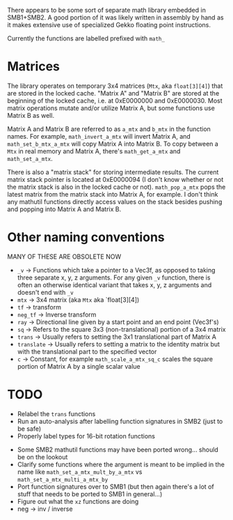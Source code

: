 There appears to be some sort of separate math library embedded in SMB1+SMB2. A good portion of it was likely written in assembly by hand as it makes extensive use of specialized Gekko floating point instructions.

Currently the functions are labelled prefixed with `math_`

# Matrices

The library operates on temporary 3x4 matrices (`Mtx`, aka `float[3][4]`) that are stored in the locked cache. "Matrix A" and "Matrix B" are stored at the beginning of the locked cache, i.e. at 0xE0000000 and 0xE0000030. Most matrix operations mutate and/or utilize Matrix A, but some functions use Matrix B as well.

Matrix A and Matrix B are referred to as `a_mtx` and `b_mtx` in the function names. For example, `math_invert_a_mtx` will invert Matrix A, and `math_set_b_mtx_a_mtx` will copy Matrix A into Matrix B. To copy between a `Mtx` in real memory and Matrix A, there's `math_get_a_mtx` and `math_set_a_mtx`.

There is also a "matrix stack" for storing intermediate results. The current matrix stack pointer is located at 0xE0000094 (I don't know whether or not the matrix stack is also in the locked cache or not). `math_pop_a_mtx` pops the latest matrix from the matrix stack into Matrix A, for example. I don't think any mathutil functions directly access values on the stack besides pushing and popping into Matrix A and Matrix B.

# Other naming conventions

MANY OF THESE ARE OBSOLETE NOW

* `_v` -> Functions which take a pointer to a Vec3f, as opposed to taking three separate x, y, z arguments. For any given `_v` function, there is often an otherwise identical variant that takes x, y, z arguments and doesn't end with `_v`
* `mtx` -> 3x4 matrix (aka `Mtx` aka `float[3][4])
* `tf` -> transform
* `neg_tf` -> Inverse transform
* `ray` -> Directional line given by a start point and an end point (Vec3f's)
* `sq` -> Refers to the square 3x3 (non-translational) portion of a 3x4 matrix
* `trans` -> Usually refers to setting the 3x1 translational part of Matrix A
* `translate` -> Usually refers to setting a matrix to the identity matrix but with the translational part to the specified vector
* `c` -> Constant, for example `math_scale_a_mtx_sq_c` scales the square portion of Matrix A by a single scalar value

# TODO

* Relabel the `trans` functions
* Run an auto-analysis after labelling function signatures in SMB2 (just to be safe)
* Properly label types for 16-bit rotation functions
<!-- * Import yoshimaster's new symbol map with "mathutil" -> "mathutil" rename -->
<!-- * Rename SMB2 mathutil functions to "mathutil" to match SMB1's new symbols -->
* Some SMB2 mathutil functions may have been ported wrong... should be on the lookout
* Clarify some functions where the argument is meant to be implied in the name like `math_set_a_mtx_mult_by_a_mtx` vs `math_set_a_mtx_multi_a_mtx_by`
* Port function signatures over to SMB1 (but then again there's a lot of stuff that needs to be ported to SMB1 in general...)
* Figure out what the `xz` functions are doing
* neg -> inv / inverse